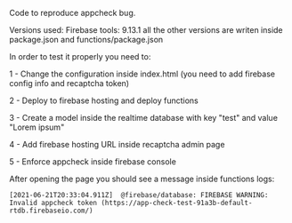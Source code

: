 Code to reproduce appcheck bug.

Versions used:
Firebase tools: 9.13.1 all the other versions are writen inside package.json and functions/package.json

In order to test it properly you need to:

1 - Change the configuration inside index.html (you need to add firebase config info and recaptcha token)

2 - Deploy to firebase hosting and deploy functions

3 - Create a model inside the realtime database with key "test" and value "Lorem ipsum"

4 - Add firebase hosting URL inside recaptcha admin page

5 - Enforce appcheck inside firebase console

After opening the page you should see a message inside functions logs:

```
[2021-06-21T20:33:04.911Z]  @firebase/database: FIREBASE WARNING: Invalid appcheck token (https://app-check-test-91a3b-default-rtdb.firebaseio.com/)
```
